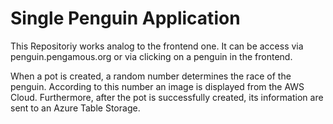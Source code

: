 # Single Penguin Application

This Repositoriy works analog to the frontend one. 
It can be access via penguin.pengamous.org or via clicking on a penguin in the frontend.

When a pot is created, a random number determines the race of the penguin. According to this number an image is displayed from the AWS Cloud. 
Furthermore, after the pot is successfully created, its information are sent to an Azure Table Storage. 
